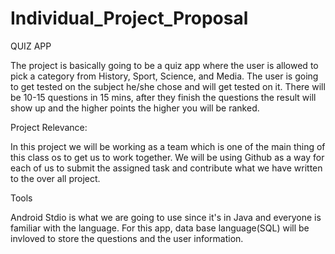 # Individual_Project_Proposal

QUIZ APP


The project is basically going to be a quiz app where the user is allowed to pick a category from History, Sport, Science, and Media. The user is going to get tested on the subject he/she chose and will get tested on it. There will be 10-15 questions in 15 mins, after they finish the questions the result will show up and the higher points the higher you will be ranked. 

Project Relevance:

In this project we will be working as a team which is one of the main thing of this class os to get us to work together. We will be using Github as a way for each of us to submit the assigned task and contribute what we have written to the over all project.


Tools

Android Stdio is what we are going to use since it's in Java and everyone is familiar with the language. For this app, data base language(SQL) will be invloved to store the questions and the user information. 
